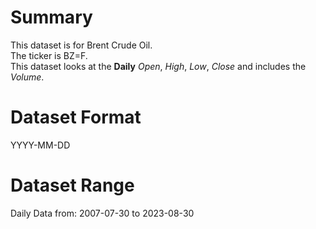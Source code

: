 # Summary

This dataset is for Brent Crude Oil.      
The ticker is BZ=F.    
This dataset looks at the **Daily** _Open_, _High_, _Low_, _Close_ and includes the _Volume_.    


# Dataset Format  

YYYY-MM-DD    

# Dataset Range  

Daily Data from: 2007-07-30 to 2023-08-30      

